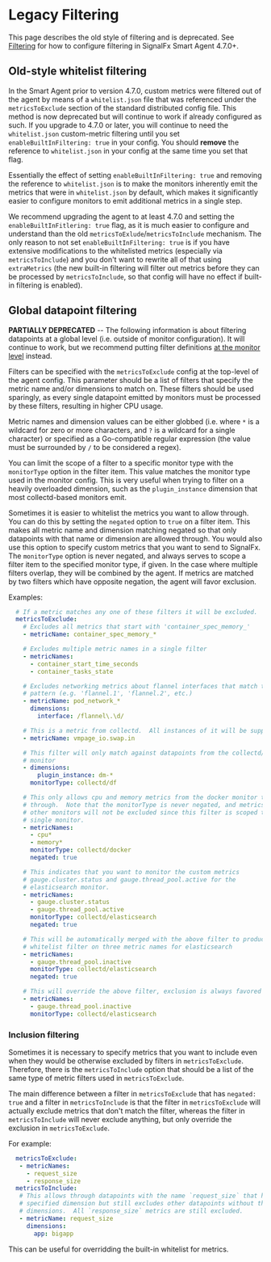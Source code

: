 
<!--- Generated by to-integrations-repo script in Smart Agent repo, DO NOT MODIFY HERE --->
# Legacy Filtering
This page describes the old style of filtering and is deprecated. See [Filtering](filtering.md) for how to configure filtering in SignalFx Smart Agent 4.7.0+.

## Old-style whitelist filtering
In the Smart Agent prior to version 4.7.0, custom metrics were filtered out of
the agent by means of a `whitelist.json` file that was referenced under the
`metricsToExclude` section of the standard distributed config file.  This
method is now deprecated but will continue to work if already configured as
such.  If you upgrade to 4.7.0 or later, you will continue to need the
`whitelist.json` custom-metric filtering until you set `enableBuiltInFiltering:
true` in your config.  You should **remove** the reference to `whitelist.json` in
your config at the same time you set that flag.

Essentially the effect of setting `enableBuiltInFiltering: true` and removing
the reference to `whitelist.json` is to make the monitors inherently emit the
metrics that were in `whitelist.json` by default, which makes it significantly
easier to configure monitors to emit additional metrics in a single step.

We recommend upgrading the agent to at least 4.7.0 and setting the
`enableBuiltInFitlering: true` flag, as it is much easier to configure and
understand than the old `metricsToExlude`/`metricsToInclude` mechanism.  The
only reason to not set `enableBuiltInFiltering: true` is if you have extensive
modifications to the whitelisted metrics (especially via `metricsToInclude`)
and you don't want to rewrite all of that using `extraMetrics` (the new
built-in filtering will filter out metrics before they can be processed by
`metricsToInclude`, so that config will have no effect if built-in filtering is
enabled).

## Global datapoint filtering

**PARTIALLY DEPRECATED** -- The following information is about filtering
datapoints at a global level (i.e. outside of monitor configuration).  It will
continue to work, but we recommend putting filter definitions [at the monitor
level](#additional-monitor-level-filtering) instead.

Filters can be specified with the `metricsToExclude` config at the top-level of
the agent config.  This parameter should be a list of filters that specify the
metric name and/or dimensions to match on.  These filters should be used
sparingly, as every single datapoint emitted by monitors must be processed by
these filters, resulting in higher CPU usage.

Metric names and dimension values can be either globbed (i.e. where `*` is a
wildcard for zero or more characters, and `?` is a wildcard for a single
character) or specified as a Go-compatible regular expression (the value must
be surrounded by `/` to be considered a regex).

You can limit the scope of a filter to a specific monitor type with the
`monitorType` option in the filter item.  This value matches the monitor type
used in the monitor config.  This is very useful when trying to filter on a
heavily overloaded dimension, such as the `plugin_instance` dimension that most
collectd-based monitors emit.

Sometimes it is easier to whitelist the metrics you want to allow through.
You can do this by setting the `negated` option to `true` on a filter item.
This makes all metric name and dimension matching negated so that only
datapoints with that name or dimension are allowed through.  You would also
use this option to specify custom metrics that you want to send to SignalFx.
The `monitorType` option is never negated, and always serves to scope a filter
item to the specified monitor type, if given. In the case where multiple filters
overlap, they will be combined by the agent. If metrics are matched by two filters
which have opposite negation, the agent will favor exclusion.

Examples:

```yaml
  # If a metric matches any one of these filters it will be excluded.
  metricsToExclude:
    # Excludes all metrics that start with 'container_spec_memory_'
    - metricName: container_spec_memory_*

    # Excludes multiple metric names in a single filter
    - metricNames:
      - container_start_time_seconds
      - container_tasks_state

    # Excludes networking metrics about flannel interfaces that match the
    # pattern (e.g. 'flannel.1', 'flannel.2', etc.)
    - metricName: pod_network_*
      dimensions:
        interface: /flannel\.\d/

    # This is a metric from collectd.  All instances of it will be suppressed.
    - metricName: vmpage_io.swap.in

    # This filter will only match against datapoints from the collectd/df
    # monitor
    - dimensions:
        plugin_instance: dm-*
      monitorType: collectd/df

    # This only allows cpu and memory metrics from the docker monitor to come
    # through.  Note that the monitorType is never negated, and metrics from
    # other monitors will not be excluded since this filter is scoped to a
    # single monitor.
    - metricNames:
      - cpu*
      - memory*
      monitorType: collectd/docker
      negated: true

    # This indicates that you want to monitor the custom metrics
    # gauge.cluster.status and gauge.thread_pool.active for the
    # elasticsearch monitor.
    - metricNames:
      - gauge.cluster.status
      - gauge.thread_pool.active
      monitorType: collectd/elasticsearch
      negated: true

    # This will be automatically merged with the above filter to produce one
    # whitelist filter on three metric names for elasticsearch
    - metricNames:
      - gauge.thread_pool.inactive
      monitorType: collectd/elasticsearch
      negated: true

    # This will override the above filter, exclusion is always favored
    - metricNames:
      - gauge.thread_pool.inactive
      monitorType: collectd/elasticsearch
```

### Inclusion filtering
Sometimes it is necessary to specify metrics that you want to include even when
they would be otherwise excluded by filters in `metricsToExclude`.  Therefore,
there is the `metricsToInclude` option that should be a list of the same type
of metric filters used in `metricsToExclude`.

The main difference between a filter in `metricsToExclude` that has `negated:
true` and a filter in `metricsToInclude` is that the filter in
`metricsToExclude` will actually exclude metrics that don't match the filter,
whereas the filter in `metricsToInclude` will never exclude anything, but only
override the exclusion in `metricsToExclude`.

For example:

```yaml
  metricsToExclude:
   - metricNames:
     - request_size
     - response_size
  metricsToInclude:
   # This allows through datapoints with the name `request_size` that have the
   # specified dimension but still excludes other datapoints without those
   # dimensions.  All `response_size` metrics are still excluded.
   - metricName: request_size
     dimensions:
       app: bigapp
```

This can be useful for overridding the built-in whitelist for metrics.

